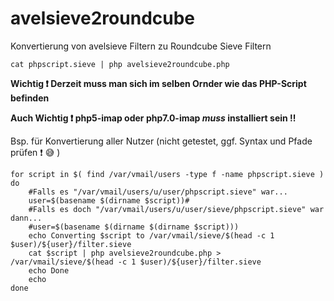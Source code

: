 # avelsieve2roundcube

Konvertierung von avelsieve Filtern zu Roundcube Sieve Filtern

```
cat phpscript.sieve | php avelsieve2roundcube.php
```

**Wichtig :exclamation: Derzeit muss man sich im selben Ornder wie das PHP-Script befinden**

**Auch Wichtig :exclamation: php5-imap oder php7.0-imap *muss* installiert sein :bangbang:**

Bsp. für Konvertierung aller Nutzer (nicht getestet, ggf. Syntax und Pfade prüfen :exclamation: :sweat_smile: )
```
for script in $( find /var/vmail/users -type f -name phpscript.sieve )
do
	#Falls es "/var/vmail/users/u/user/phpscript.sieve" war...
	user=$(basename $(dirname $script))#
	#Falls es doch "/var/vmail/users/u/user/sieve/phpscript.sieve" war dann...
	#user=$(basename $(dirname $(dirname $script)))
	echo Converting $script to /var/vmail/sieve/$(head -c 1 $user)/${user}/filter.sieve
	cat $script | php avelsieve2roundcube.php > /var/vmail/sieve/$(head -c 1 $user)/${user}/filter.sieve
	echo Done
	echo
done
```
